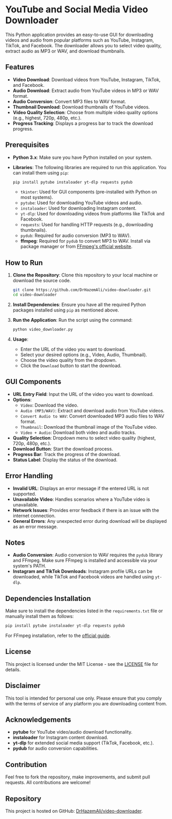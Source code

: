 # YouTube and Social Media Video Downloader

This Python application provides an easy-to-use GUI for downloading videos and audio from popular platforms such as YouTube, Instagram, TikTok, and Facebook. The downloader allows you to select video quality, extract audio as MP3 or WAV, and download thumbnails.

## Features

- **Video Download**: Download videos from YouTube, Instagram, TikTok, and Facebook.
- **Audio Download**: Extract audio from YouTube videos in MP3 or WAV format.
- **Audio Conversion**: Convert MP3 files to WAV format.
- **Thumbnail Download**: Download thumbnails of YouTube videos.
- **Video Quality Selection**: Choose from multiple video quality options (e.g., highest, 720p, 480p, etc.).
- **Progress Tracking**: Displays a progress bar to track the download progress.

## Prerequisites

- **Python 3.x**: Make sure you have Python installed on your system.
- **Libraries**: The following libraries are required to run this application. You can install them using `pip`:
  
  ```sh
  pip install pytube instaloader yt-dlp requests pydub
  ```
  - `tkinter`: Used for GUI components (pre-installed with Python on most systems).
  - `pytube`: Used for downloading YouTube videos and audio.
  - `instaloader`: Used for downloading Instagram content.
  - `yt-dlp`: Used for downloading videos from platforms like TikTok and Facebook.
  - `requests`: Used for handling HTTP requests (e.g., downloading thumbnails).
  - `pydub`: Required for audio conversion (MP3 to WAV).
  - **ffmpeg**: Required for `pydub` to convert MP3 to WAV. Install via package manager or from [FFmpeg's official website](https://ffmpeg.org/download.html).

## How to Run

1. **Clone the Repository**: Clone this repository to your local machine or download the source code.

   ```sh
   git clone https://github.com/DrHazemAli/video-downloader.git
   cd video-downloader
   ```

2. **Install Dependencies**: Ensure you have all the required Python packages installed using `pip` as mentioned above.

3. **Run the Application**: Run the script using the command:

   ```sh
   python video_downloader.py
   ```

4. **Usage**:
   - Enter the URL of the video you want to download.
   - Select your desired options (e.g., Video, Audio, Thumbnail).
   - Choose the video quality from the dropdown.
   - Click the `Download` button to start the download.

## GUI Components

- **URL Entry Field**: Input the URL of the video you want to download.
- **Options**:
  - `Video`: Download the video.
  - `Audio (MP3/WAV)`: Extract and download audio from YouTube videos.
  - `Convert Audio to WAV`: Convert downloaded MP3 audio files to WAV format.
  - `Thumbnail`: Download the thumbnail image of the YouTube video.
  - `Video + Audio`: Download both video and audio tracks.
- **Quality Selection**: Dropdown menu to select video quality (highest, 720p, 480p, etc.).
- **Download Button**: Start the download process.
- **Progress Bar**: Track the progress of the download.
- **Status Label**: Display the status of the download.

## Error Handling

- **Invalid URL**: Displays an error message if the entered URL is not supported.
- **Unavailable Video**: Handles scenarios where a YouTube video is unavailable.
- **Network Issues**: Provides error feedback if there is an issue with the internet connection.
- **General Errors**: Any unexpected error during download will be displayed as an error message.

## Notes

- **Audio Conversion**: Audio conversion to WAV requires the `pydub` library and FFmpeg. Make sure FFmpeg is installed and accessible via your system's PATH.
- **Instagram and TikTok Downloads**: Instagram profile URLs can be downloaded, while TikTok and Facebook videos are handled using `yt-dlp`.

## Dependencies Installation

Make sure to install the dependencies listed in the `requirements.txt` file or manually install them as follows:

```sh
pip install pytube instaloader yt-dlp requests pydub
```

For FFmpeg installation, refer to the [official guide](https://ffmpeg.org/download.html).

## License

This project is licensed under the MIT License - see the [LICENSE](LICENSE) file for details.

## Disclaimer

This tool is intended for personal use only. Please ensure that you comply with the terms of service of any platform you are downloading content from.

## Acknowledgements

- **pytube** for YouTube video/audio download functionality.
- **instaloader** for Instagram content download.
- **yt-dlp** for extended social media support (TikTok, Facebook, etc.).
- **pydub** for audio conversion capabilities.

## Contribution

Feel free to fork the repository, make improvements, and submit pull requests. All contributions are welcome!

## Repository

This project is hosted on GitHub: [DrHazemAli/video-downloader](https://github.com/DrHazemAli/video-downloader).

